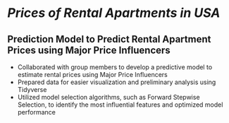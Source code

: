 # _Prices of Rental Apartments in USA_

## Prediction Model to Predict Rental Apartment Prices using Major Price Influencers

- Collaborated with group members to develop a predictive model to estimate rental prices using Major Price Influencers
- Prepared data for easier visualization and preliminary analysis using Tidyverse
- Utilized model selection algorithms, such as Forward Stepwise Selection, to identify the most influential features and optimized model performance

